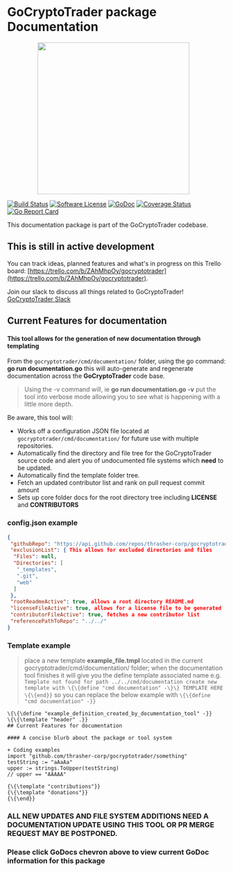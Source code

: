 # GoCryptoTrader package Documentation

<img src="/common/gctlogo.png?raw=true" width="350px" height="350px" hspace="70">


[![Build Status](https://github.com/thrasher-corp/gocryptotrader/actions/workflows/tests.yml/badge.svg?branch=master)](https://github.com/thrasher-corp/gocryptotrader/actions/workflows/tests.yml)
[![Software License](https://img.shields.io/badge/License-MIT-orange.svg?style=flat-square)](https://github.com/thrasher-corp/gocryptotrader/blob/master/LICENSE)
[![GoDoc](https://godoc.org/github.com/thrasher-corp/gocryptotrader?status.svg)](https://godoc.org/github.com/thrasher-corp/gocryptotrader/cmd/documentation)
[![Coverage Status](http://codecov.io/github/thrasher-corp/gocryptotrader/coverage.svg?branch=master)](http://codecov.io/github/thrasher-corp/gocryptotrader?branch=master)
[![Go Report Card](https://goreportcard.com/badge/github.com/thrasher-corp/gocryptotrader)](https://goreportcard.com/report/github.com/thrasher-corp/gocryptotrader)


This documentation package is part of the GoCryptoTrader codebase.

## This is still in active development

You can track ideas, planned features and what's in progress on this Trello board: [https://trello.com/b/ZAhMhpOy/gocryptotrader](https://trello.com/b/ZAhMhpOy/gocryptotrader).

Join our slack to discuss all things related to GoCryptoTrader! [GoCryptoTrader Slack](https://join.slack.com/t/gocryptotrader/shared_invite/enQtNTQ5NDAxMjA2Mjc5LTc5ZDE1ZTNiOGM3ZGMyMmY1NTAxYWZhODE0MWM5N2JlZDk1NDU0YTViYzk4NTk3OTRiMDQzNGQ1YTc4YmRlMTk)

## Current Features for documentation

#### This tool allows for the generation of new documentation through templating

From the `gocryptotrader/cmd/documentation/` folder, using the go command: **go run documentation.go** this will auto-generate and regenerate documentation across the **GoCryptoTrader** code base.
>Using the -v command will, ie **go run documentation.go -v** put the tool into verbose mode allowing you to see what is happening with a little more depth.

Be aware, this tool will:
- Works off a configuration JSON file located at ``gocryptotrader/cmd/documentation/`` for future use with multiple repositories.
- Automatically find the directory and file tree for the GoCryptoTrader source code and alert you of undocumented file systems which **need** to be updated.
- Automatically find the template folder tree.
- Fetch an updated contributor list and rank on pull request commit amount
- Sets up core folder docs for the root directory tree including **LICENSE** and **CONTRIBUTORS**

### config.json example

```json
{
 "githubRepo": "https://api.github.com/repos/thrasher-corp/gocryptotrader", This is your current repo
 "exclusionList": { This allows for excluded directories and files
  "Files": null,
  "Directories": [
   "_templates",
   ".git",
   "web"
  ]
 },
 "rootReadmeActive": true, allows a root directory README.md
 "licenseFileActive": true, allows for a license file to be generated
 "contributorFileActive": true, fetches a new contributor list
 "referencePathToRepo": "../../"
}
```
### Template example
>place a new template **example_file.tmpl** located in the current gocryptotrader/cmd/documentation/ folder; when the documentation tool finishes it will give you the define template associated name e.g. ``Template not found for path ../../cmd/documentation create new template with \{\{define "cmd documentation" -\}\} TEMPLATE HERE \{\{end}}`` so you can replace the below example with ``\{\{define "cmd documentation" -}}``

```
\{\{\define "example_definition_created_by_documentation_tool" -}}
\{\{\template "header" .}}
## Current Features for documentation

#### A concise blurb about the package or tool system

+ Coding examples
import "github.com/thrasher-corp/gocryptotrader/something"
testString := "aAaAa"
upper := strings.ToUpper(testString)
// upper == "AAAAA"

{\{\template "contributions"}}
{\{\template "donations"}}
{\{\end}}
```

### ALL NEW UPDATES AND FILE SYSTEM ADDITIONS NEED A DOCUMENTATION UPDATE USING THIS TOOL OR PR MERGE REQUEST MAY BE POSTPONED.


### Please click GoDocs chevron above to view current GoDoc information for this package


